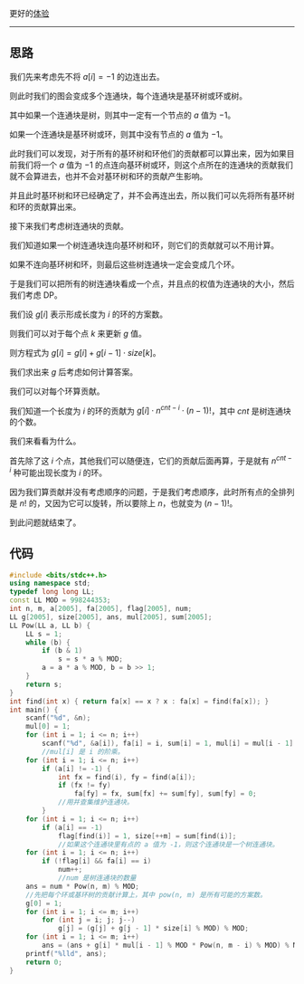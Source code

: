 更好的[体验](https://blog.csdn.net/weixin_46700592/article/details/129063395)

---

## 思路
我们先来考虑先不将 $a[i] = -1$ 的边连出去。

则此时我们的图会变成多个连通块，每个连通块是基环树或环或树。

其中如果一个连通块是树，则其中一定有一个节点的 $a$ 值为 $-1$。

如果一个连通块是基环树或环，则其中没有节点的 $a$ 值为 $-1$。

此时我们可以发现，对于所有的基环树和环他们的贡献都可以算出来，因为如果目前我们将一个 $a$ 值为 $-1$ 的点连向基环树或环，则这个点所在的连通块的贡献我们就不会算进去，也并不会对基环树和环的贡献产生影响。

并且此时基环树和环已经确定了，并不会再连出去，所以我们可以先将所有基环树和环的贡献算出来。

接下来我们考虑树连通块的贡献。

我们知道如果一个树连通块连向基环树和环，则它们的贡献就可以不用计算。

如果不连向基环树和环，则最后这些树连通块一定会变成几个环。

于是我们可以把所有的树连通块看成一个点，并且点的权值为连通块的大小，然后我们考虑 DP。

我们设 $g[i]$ 表示形成长度为 $i$ 的环的方案数。

则我们可以对于每个点 $k$ 来更新 $g$ 值。

则方程式为 $g[i] = g[i] + g[i - 1] \cdot size[k]$。

我们求出来 $g$ 后考虑如何计算答案。

我们可以对每个环算贡献。

我们知道一个长度为 $i$ 的环的贡献为 $g[i] \cdot n^{cnt - i} \cdot (n-1)!$，其中 $cnt$ 是树连通块的个数。

我们来看看为什么。

首先除了这 $i$ 个点，其他我们可以随便连，它们的贡献后面再算，于是就有 $n^{cnt - i}$ 种可能出现长度为 $i$ 的环。

因为我们算贡献并没有考虑顺序的问题，于是我们考虑顺序，此时所有点的全排列是 $n!$ 的，又因为它可以旋转，所以要除上 $n$，也就变为 $(n - 1)!$。

到此问题就结束了。

## 代码

```cpp
#include <bits/stdc++.h>
using namespace std;
typedef long long LL;
const LL MOD = 998244353;
int n, m, a[2005], fa[2005], flag[2005], num;
LL g[2005], size[2005], ans, mul[2005], sum[2005];
LL Pow(LL a, LL b) {
    LL s = 1;
    while (b) {
        if (b & 1)
            s = s * a % MOD;
        a = a * a % MOD, b = b >> 1;
    }
    return s;
}
int find(int x) { return fa[x] == x ? x : fa[x] = find(fa[x]); }
int main() {
    scanf("%d", &n);
    mul[0] = 1;
    for (int i = 1; i <= n; i++)
        scanf("%d", &a[i]), fa[i] = i, sum[i] = 1, mul[i] = mul[i - 1] * i % MOD;
        //mul[i] 是 i 的阶乘。
    for (int i = 1; i <= n; i++)
        if (a[i] != -1) {
            int fx = find(i), fy = find(a[i]);
            if (fx != fy)
                fa[fy] = fx, sum[fx] += sum[fy], sum[fy] = 0;
            //用并查集维护连通块。
        }
    for (int i = 1; i <= n; i++)
        if (a[i] == -1)
            flag[find(i)] = 1, size[++m] = sum[find(i)];
            //如果这个连通块里有点的 a 值为 -1，则这个连通块是一个树连通块。
    for (int i = 1; i <= n; i++)
        if (!flag[i] && fa[i] == i)
            num++;
            //num 是树连通块的数量
    ans = num * Pow(n, m) % MOD;
    //先把每个环或基环树的贡献计算上，其中 pow(n, m) 是所有可能的方案数。
    g[0] = 1;
    for (int i = 1; i <= m; i++)
        for (int j = i; j; j--)
            g[j] = (g[j] + g[j - 1] * size[i] % MOD) % MOD;
    for (int i = 1; i <= m; i++)
        ans = (ans + g[i] * mul[i - 1] % MOD * Pow(n, m - i) % MOD) % MOD;
    printf("%lld", ans);
    return 0;
}
```


